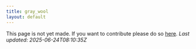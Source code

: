 ```yaml
---
title: gray_wool
layout: default
---
```


This page is not yet made. If you want to contribute please do so [here](https://github.com/CrazyH2/Bigstone/blob/wiki/components/gray_wool.md).
_Last updated: 2025-06-24T08:10:35Z_
